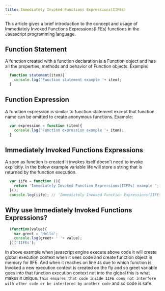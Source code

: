 ```yaml
---
title: Immediately Invoked Functions Expressions(IIFEs)
---
```

This article gives a brief introduction to the concept and usage of Immediately Invoked Functions Expressions(IIFEs) functions in the Javascript programming language.

## Function Statement

A function created with a function declaration is a Function object and has all the properties, methods and behavior of Function objects.
Example:

```javascript
  function statement(item){
    console.log('Function statement example '+ item);
  }
```

## Function Expression

A function expression is similar to function statement except that function name can be omitted to create anonymous functions.
Example:

```javascript
  var expression = function (item){
    console.log('Function expression example '+ item);
  }
```

## Immediately Invoked Functions Expressions

A soon as function is created it invokes itself doesn't need to invoke explicitly.
In the below example variable iife will store a string that is returned by the function execution.

```javascript
  var iife = function (){
    return 'Immediately Invoked Function Expressions(IIFEs) example ';
  }();
  console.log(iife); // 'Immediately Invoked Function Expressions(IIFEs) example '
```

## Why use Immediately Invoked Functions Expressions?

```javascript
  (function(value){
    var greet = 'Hello';
    console.log(greet+ ' '+ value);
  })('IIFEs');
```

In above example when javascript engine execute above code it will create global execution context when it sees code and create function object in memory for IIFE.
And when it reaches on line `46` due to which function is Invoked a new execution context is created on the fly and so greet variable goes into that function execution context not into the global this is what makes it unique.
`This ensures that code inside IIFE does not interfere with other code or be interfered by another code` and so code is safe.

